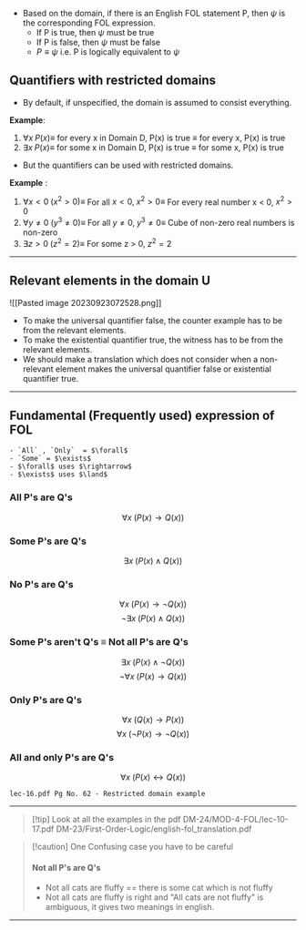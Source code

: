 - Based on the domain, if there is an English FOL statement P, then $\psi$ is the corresponding FOL expression.
	- If P is true, then $\psi$ must be true
	- If P is false, then $\psi$ must be false
	- $P \equiv \psi$ i.e. P is logically equivalent to $\psi$

## Quantifiers with restricted domains

- By default, if unspecified, the domain is assumed to consist everything.

**Example**: 
1. $\forall x \; P(x) \equiv$ for every x in Domain D, P(x) is true $\equiv$ for every x, P(x) is true
2. $\exists x \; P(x) \equiv$ for some x in Domain D, P(x) is true $\equiv$ for some x, P(x) is true

- But the quantifiers can be used with restricted domains.

**Example** : 
1. $\forall x< 0\; (x^2 > 0) \equiv$ For all $x < 0,\; x^2 > 0 \equiv$ For every real number x < 0, $x^2 > 0$ 
2. $\forall y \not= 0\; (y^3 \not= 0) \equiv$ For all $y \not= 0, \; y^3 \not= 0 \equiv$ Cube of non-zero real numbers is non-zero
3. $\exists z > 0\; (z^2 = 2) \equiv$ For some z > 0, $z^2 = 2$


---
## Relevant elements in the domain U

![[Pasted image 20230923072528.png]]
- To make the universal quantifier false, the counter example has to be from the relevant elements.
- To make the existential quantifier true, the witness has to be from the relevant elements.
- We should make a translation which  does not consider when a non-relevant element makes the universal quantifier false or existential quantifier true.
---
## Fundamental (Frequently used) expression of FOL

```ad-note
- `All` , `Only`  = $\forall$
- `Some` = $\exists$
- $\forall$ uses $\rightarrow$
- $\exists$ uses $\land$
```

### All P's are Q's
$$
\forall x\; (P(x) \rightarrow Q(x))
$$
### Some P's are Q's
$$
\exists x\; (P(x) \land Q(x))
$$

### No P's are Q's
$$
\forall x\; (P(x) \rightarrow \neg Q(x))
$$
$$
\neg \exists x\; (P(x) \land Q(x))
$$

### Some P's aren't Q's $\equiv$ Not all P's are Q's
$$
\exists x\; (P(x) \land \neg Q(x))
$$
$$
\neg \forall x\; (P(x) \rightarrow Q(x))
$$

### Only P's are Q's
$$
\forall x\; (Q(x) \rightarrow P(x))
$$
$$
\forall x\; (\neg P(x) \rightarrow \neg Q(x))
$$

### All and only P's are Q's
$$
\forall x\; (P(x) \leftrightarrow Q(x)) 
$$
```ad-important
lec-16.pdf Pg No. 62 - Restricted domain example
```

---

> [!tip] Look at all the examples in the pdf
> DM-24/MOD-4-FOL/lec-10-17.pdf
> DM-23/First-Order-Logic/english-fol_translation.pdf

> [!caution] One Confusing case you have to be careful
> #### Not all P's are Q's
> - Not all cats are fluffy == there is some cat which is not fluffy
> - Not all cats are fluffy is right and "All cats are not fluffy" is ambiguous, it gives two meanings in english.

---



 

